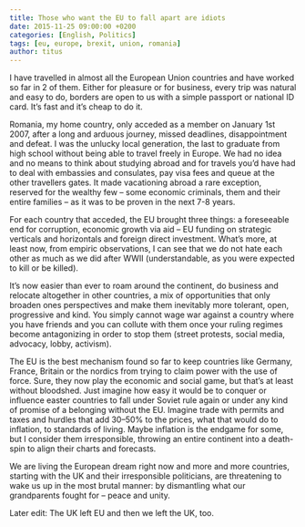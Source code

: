 ```yaml
---
title: Those who want the EU to fall apart are idiots
date: 2015-11-25 09:00:00 +0200
categories: [English, Politics]
tags: [eu, europe, brexit, union, romania]
author: titus
---
```


I have travelled in almost all the European Union countries and have worked so far in 2 of them. Either for pleasure or for business, every trip was natural and easy to do, borders are open to us with a simple passport or national ID card. It’s fast and it’s cheap to do it.

Romania, my home country, only acceded as a member on January 1st 2007, after a long and arduous journey, missed deadlines, disappointment and defeat. I was the unlucky local generation, the last to graduate from high school without being able to travel freely in Europe. We had no idea and no means to think about studying abroad and for travels you’d have had to deal with embassies and consulates, pay visa fees and queue at the other travellers gates. It made vacationing abroad a rare exception, reserved for the wealthy few – some economic criminals, them and their entire families – as it was to be proven in the next 7-8 years.

For each country that acceded, the EU brought three things: a foreseeable end for corruption, economic growth via aid – EU funding on strategic verticals and horizontals and foreign direct investment. What’s more, at least now, from empiric observations, I can see that we do not hate each other as much as we did after WWII (understandable, as you were expected to kill or be killed).

It’s now easier than ever to roam around the continent, do business and relocate altogether in other countries, a mix of opportunities that only broaden ones perspectives and make them inevitably more tolerant, open, progressive and kind. You simply cannot wage war against a country where you have friends and you can collute with them once your ruling regimes become antagonizing in order to stop them (street protests, social media, advocacy, lobby, activism).

The EU is the best mechanism found so far to keep countries like Germany, France, Britain or the nordics from trying to claim power with the use of force. Sure, they now play the economic and social game, but that’s at least without bloodshed. Just imagine how easy it would be to conquer or influence easter countries to fall under Soviet rule again or under any kind of promise of a belonging without the EU. Imagine trade with permits and taxes and hurdles that add 30–50% to the prices, what that would do to inflation, to standards of living. Maybe inflation is the endgame for some, but I consider them irresponsible, throwing an entire continent into a death-spin to align their charts and forecasts.

We are living the European dream right now and more and more countries, starting with the UK and their irresponsible politicians, are threatening to wake us up in the most brutal manner: by dismantling what our grandparents fought for – peace and unity.

Later edit: The UK left EU and then we left the UK, too. 